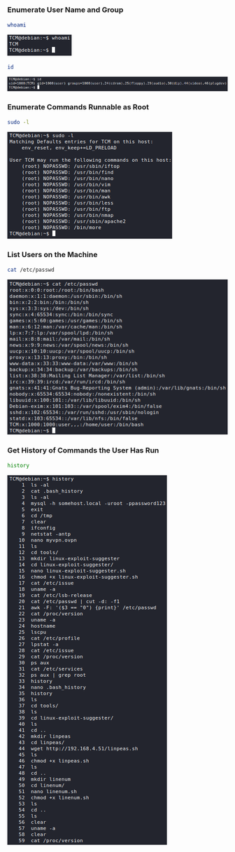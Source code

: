 ### Enumerate User Name and Group
```bash
whoami
```

![](Resources/Images/User%20Enumeration/whoami.png)

```bash
id
```

![](Resources/Images/User%20Enumeration/userenm_id.png)

### Enumerate Commands Runnable as Root
```bash
sudo -l
```

![](Resources/Images/User%20Enumeration/sudo_l.png)

### List Users on the Machine
```bash
cat /etc/passwd
```

![](Resources/Images/User%20Enumeration/cat_etc_passwd.png)

### Get History of Commands the User Has Run
```bash
history
```

![](Resources/Images/User%20Enumeration/history.png)